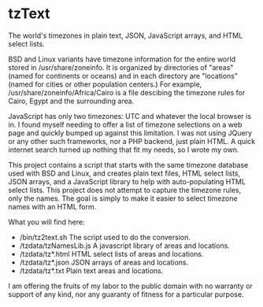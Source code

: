 # tzText
The world's timezones in plain text, JSON, JavaScript arrays, and HTML select
lists.

BSD and Linux variants have timezone information for the entire world stored
in /usr/share/zoneinfo.  It is organized by directories of "areas" (named for
continents or oceans) and in each directory are "locations" (named for cities
or other population centers.)  For example, /usr/share/zoneinfo/Africa/Cairo
is a file descibing the timezone rules for Cairo, Egypt and the surrounding
area.

JavaScript has only two timezones: UTC and whatever the local browser is in.
I found myself needing to offer a list of timezone selections on a web page
and quickly bumped up against this limitation.  I was not using JQuery or
any other such frameworks, nor a PHP backend, just plain HTML.  A quick
internet search turned up nothing that fit my needs, so I wrote my own.

This project contains a script that starts with the same timezone database
used with BSD and Linux, and creates plain text files, HTML select lists,
JSON arrays, and a JavaScript library to help with auto-populating HTML
select lists.  This project does not attempt to capture the timezone rules,
only the names.  The goal is simply to make it easier to select timezone
names with an HTML form.

What you will find here:
* /bin/tz2text.sh	The script used to do the conversion.
* /tzdata/tzNamesLib.js A javascript library of areas and locations.
* /tzdata/tz*.html	HTML select lists of areas and locations.
* /tzdata/tz*.json	JSON arrays of areas and locations.
* /tzdata/tz*.txt	Plain text areas and locations.


I am offering the fruits of my labor to the public domain with no warranty
or support of any kind, nor any guaranty of fitness for a particular purpose.
